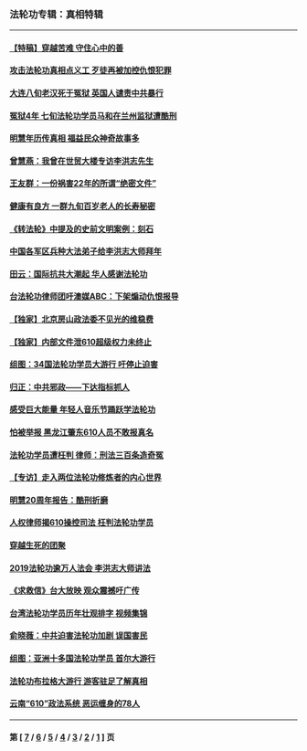 ### 法轮功专辑：真相特辑
---
#### [【特稿】穿越苦难 守住心中的善](../../pages/nf4389/n13784979.md?08230430) 
#### [攻击法轮功真相点义工 歹徒再被加控仇恨犯罪](../../pages/nf4389/n13601019.md?08230430) 
#### [大连八旬老汉死于冤狱 英国人谴责中共暴行](../../pages/nf4389/n13480118.md?08230430) 
#### [冤狱4年 七旬法轮功学员马和在兰州监狱遭酷刑](../../pages/nf4389/n13304688.md?08230430) 
#### [明慧年历传真相 福益民众神奇故事多](../../pages/nf4389/n13294545.md?08230430) 
#### [曾慧燕：我曾在世贸大楼专访李洪志先生](../../pages/nf4389/n12898729.md?08230430) 
#### [王友群：一份祸害22年的所谓“绝密文件”](../../pages/nf4389/n12871750.md?08230430) 
#### [健康有良方 一群九旬百岁老人的长寿秘密](../../pages/nf4389/n12847475.md?08230430) 
#### [《转法轮》中提及的史前文明案例：刻石](../../pages/nf4389/n12758577.md?08230430) 
#### [中国各军区兵种大法弟子给李洪志大师拜年](../../pages/nf4389/n12750047.md?08230430) 
#### [田云：国际抗共大潮起 华人感谢法轮功](../../pages/nf4389/n12357708.md?08230430) 
#### [台法轮功律师团吁澳媒ABC：下架煽动仇恨报导](../../pages/nf4389/n12279917.md?08230430) 
#### [【独家】北京房山政法委不见光的维稳费](../../pages/nf4389/n12031979.md?08230430) 
#### [【独家】内部文件泄610超级权力未终止](../../pages/nf4389/n12023895.md?08230430) 
#### [组图：34国法轮功学员大游行 吁停止迫害](../../pages/nf4389/n11492658.md?08230430) 
#### [归正：中共邪政——下达指标抓人](../../pages/nf4389/n11474770.md?08230430) 
#### [感受巨大能量 年轻人音乐节踊跃学法轮功](../../pages/nf4389/n11441981.md?08230430) 
#### [怕被举报 黑龙江肇东610人员不敢报真名](../../pages/nf4389/n11436499.md?08230430) 
#### [法轮功学员遭枉判 律师：刑法三百条造奇冤](../../pages/nf4389/n11433943.md?08230430) 
#### [【专访】走入两位法轮功修炼者的内心世界](../../pages/nf4389/n11415623.md?08230430) 
#### [明慧20周年报告：酷刑折磨](../../pages/nf4389/n11387954.md?08230430) 
#### [人权律师揭610操控司法 枉判法轮功学员](../../pages/nf4389/n11313370.md?08230430) 
#### [穿越生死的团聚](../../pages/nf4389/n11258922.md?08230430) 
#### [2019法轮功逾万人法会 李洪志大师讲法](../../pages/nf4389/n11265303.md?08230430) 
#### [《求救信》台大放映 观众震撼吁广传](../../pages/nf4389/n10922251.md?08230430) 
#### [台湾法轮功学员历年壮观排字 视频集锦](../../pages/nf4389/n10878789.md?08230430) 
#### [俞晓薇：中共迫害法轮功加剧 误国害民](../../pages/nf4389/n10859260.md?08230430) 
#### [组图：亚洲十多国法轮功学员 首尔大游行](../../pages/nf4389/n10781149.md?08230430) 
#### [法轮功布拉格大游行 游客驻足了解真相](../../pages/nf4389/n10749360.md?08230430) 
#### [云南“610”政法系统 恶运缠身的78人](../../pages/nf4389/n10747534.md?08230430) 

---
#### 第 [ [7](./7.md?08230430) / [6](./6.md?08230430) / [5](./5.md?08230430) / [4](./4.md?08230430) / [3](./3.md?08230430) / [2](./2.md?08230430) / [1](./1.md?08230430) ] 页
